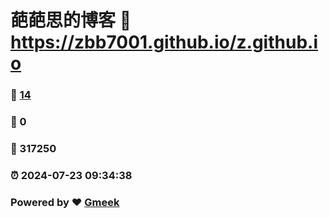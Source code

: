 # 葩葩思的博客 :link: https://zbb7001.github.io/z.github.io 
### :page_facing_up: [14](https://zbb7001.github.io/z.github.io/tag.html) 
### :speech_balloon: 0 
### :hibiscus: 317250 
### :alarm_clock: 2024-07-23 09:34:38 
### Powered by :heart: [Gmeek](https://github.com/Meekdai/Gmeek)
